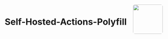 <span>
  <img style="border-radius: 6px" align="right" width="95" src="https://i.imgur.com/1tUj131.jpg"></img>
  <h1 align="left">Self-Hosted-Actions-Polyfill</h1>
</span>
